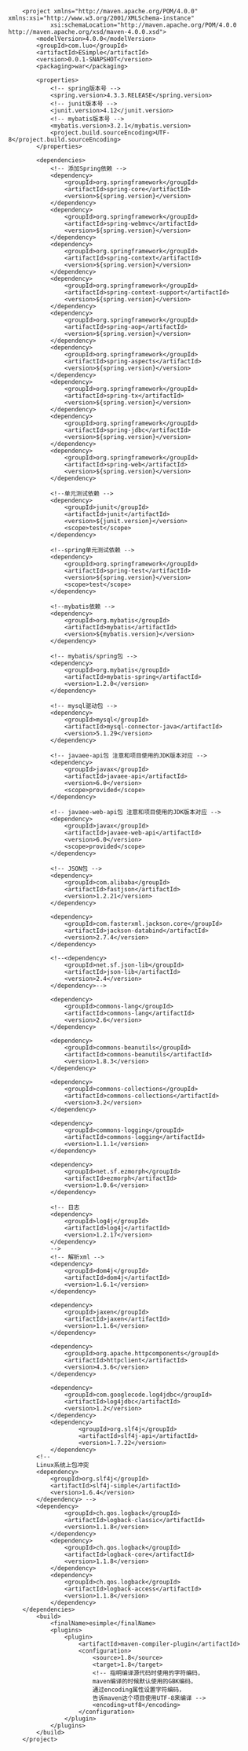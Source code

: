         <project xmlns="http://maven.apache.org/POM/4.0.0" xmlns:xsi="http://www.w3.org/2001/XMLSchema-instance"
                xsi:schemaLocation="http://maven.apache.org/POM/4.0.0 http://maven.apache.org/xsd/maven-4.0.0.xsd">
            <modelVersion>4.0.0</modelVersion>
            <groupId>com.luo</groupId>
            <artifactId>ESimple</artifactId>
            <version>0.0.1-SNAPSHOT</version>
            <packaging>war</packaging>

            <properties>
                <!-- spring版本号 -->
                <spring.version>4.3.3.RELEASE</spring.version>
                <!-- junit版本号 -->
                <junit.version>4.12</junit.version>
                <!-- mybatis版本号 -->
                <mybatis.version>3.2.1</mybatis.version>
                <project.build.sourceEncoding>UTF-8</project.build.sourceEncoding>
            </properties>

            <dependencies>
                <!-- 添加Spring依赖 -->
                <dependency>
                    <groupId>org.springframework</groupId>
                    <artifactId>spring-core</artifactId>
                    <version>${spring.version}</version>
                </dependency>
                <dependency>
                    <groupId>org.springframework</groupId>
                    <artifactId>spring-webmvc</artifactId>
                    <version>${spring.version}</version>
                </dependency>
                <dependency>
                    <groupId>org.springframework</groupId>
                    <artifactId>spring-context</artifactId>
                    <version>${spring.version}</version>
                </dependency>
                <dependency>
                    <groupId>org.springframework</groupId>
                    <artifactId>spring-context-support</artifactId>
                    <version>${spring.version}</version>
                </dependency>
                <dependency>
                    <groupId>org.springframework</groupId>
                    <artifactId>spring-aop</artifactId>
                    <version>${spring.version}</version>
                </dependency>
                <dependency>
                    <groupId>org.springframework</groupId>
                    <artifactId>spring-aspects</artifactId>
                    <version>${spring.version}</version>
                </dependency>
                <dependency>
                    <groupId>org.springframework</groupId>
                    <artifactId>spring-tx</artifactId>
                    <version>${spring.version}</version>
                </dependency>
                <dependency>
                    <groupId>org.springframework</groupId>
                    <artifactId>spring-jdbc</artifactId>
                    <version>${spring.version}</version>
                </dependency>
                <dependency>
                    <groupId>org.springframework</groupId>
                    <artifactId>spring-web</artifactId>
                    <version>${spring.version}</version>
                </dependency>

                <!--单元测试依赖 -->
                <dependency>
                    <groupId>junit</groupId>
                    <artifactId>junit</artifactId>
                    <version>${junit.version}</version>
                    <scope>test</scope>
                </dependency>

                <!--spring单元测试依赖 -->
                <dependency>
                    <groupId>org.springframework</groupId>
                    <artifactId>spring-test</artifactId>
                    <version>${spring.version}</version>
                    <scope>test</scope>
                </dependency>

                <!--mybatis依赖 -->
                <dependency>
                    <groupId>org.mybatis</groupId>
                    <artifactId>mybatis</artifactId>
                    <version>${mybatis.version}</version>
                </dependency>

                <!-- mybatis/spring包 -->
                <dependency>
                    <groupId>org.mybatis</groupId>
                    <artifactId>mybatis-spring</artifactId>
                    <version>1.2.0</version>
                </dependency>

                <!-- mysql驱动包 -->
                <dependency>
                    <groupId>mysql</groupId>
                    <artifactId>mysql-connector-java</artifactId>
                    <version>5.1.29</version>
                </dependency>

                <!-- javaee-api包 注意和项目使用的JDK版本对应 -->
                <dependency>
                    <groupId>javax</groupId>
                    <artifactId>javaee-api</artifactId>
                    <version>6.0</version>
                    <scope>provided</scope>
                </dependency>

                <!-- javaee-web-api包 注意和项目使用的JDK版本对应 -->
                <dependency>
                    <groupId>javax</groupId>
                    <artifactId>javaee-web-api</artifactId>
                    <version>6.0</version>
                    <scope>provided</scope>
                </dependency>

                <!-- JSON包 -->
                <dependency>
                    <groupId>com.alibaba</groupId>
                    <artifactId>fastjson</artifactId>
                    <version>1.2.21</version>
                </dependency>

                <dependency>
                    <groupId>com.fasterxml.jackson.core</groupId>
                    <artifactId>jackson-databind</artifactId>
                    <version>2.7.4</version>
                </dependency>

                <!--<dependency>
                    <groupId>net.sf.json-lib</groupId>
                    <artifactId>json-lib</artifactId>
                    <version>2.4</version>
                </dependency>-->

                <dependency>
                    <groupId>commons-lang</groupId>
                    <artifactId>commons-lang</artifactId>
                    <version>2.6</version>
                </dependency>

                <dependency>
                    <groupId>commons-beanutils</groupId>
                    <artifactId>commons-beanutils</artifactId>
                    <version>1.8.3</version>
                </dependency>

                <dependency>
                    <groupId>commons-collections</groupId>
                    <artifactId>commons-collections</artifactId>
                    <version>3.2</version>
                </dependency>

                <dependency>
                    <groupId>commons-logging</groupId>
                    <artifactId>commons-logging</artifactId>
                    <version>1.1.1</version>
                </dependency>

                <dependency>
                    <groupId>net.sf.ezmorph</groupId>
                    <artifactId>ezmorph</artifactId>
                    <version>1.0.6</version>
                </dependency>

                <!-- 日志 
                <dependency>
                    <groupId>log4j</groupId>
                    <artifactId>log4j</artifactId>
                    <version>1.2.17</version>
                </dependency>
                -->
                <!-- 解析xml -->
                <dependency>
                    <groupId>dom4j</groupId>
                    <artifactId>dom4j</artifactId>
                    <version>1.6.1</version>
                </dependency>

                <dependency>
                    <groupId>jaxen</groupId>
                    <artifactId>jaxen</artifactId>
                    <version>1.1.6</version>
                </dependency>

                <dependency>
                    <groupId>org.apache.httpcomponents</groupId>
                    <artifactId>httpclient</artifactId>
                    <version>4.3.6</version>
                </dependency>
                
                <dependency>
                    <groupId>com.googlecode.log4jdbc</groupId>
                    <artifactId>log4jdbc</artifactId>
                    <version>1.2</version>
                </dependency>
                <dependency>
                        <groupId>org.slf4j</groupId>
                        <artifactId>slf4j-api</artifactId>
                        <version>1.7.22</version>
                </dependency>
            <!--
            Linux系统上包冲突 
            <dependency>
                <groupId>org.slf4j</groupId>
                <artifactId>slf4j-simple</artifactId>
                <version>1.6.4</version>
            </dependency> -->
            <dependency>
                    <groupId>ch.qos.logback</groupId>
                    <artifactId>logback-classic</artifactId>
                    <version>1.1.8</version>
                </dependency>
                <dependency>
                    <groupId>ch.qos.logback</groupId>
                    <artifactId>logback-core</artifactId>
                    <version>1.1.8</version>
                </dependency>
                <dependency>
                    <groupId>ch.qos.logback</groupId>
                    <artifactId>logback-access</artifactId>
                    <version>1.1.8</version>
                </dependency>
        </dependencies>
            <build>
                <finalName>esimple</finalName>
                <plugins>
                    <plugin>
                        <artifactId>maven-compiler-plugin</artifactId>
                        <configuration>
                            <source>1.8</source>
                            <target>1.8</target>
                            <!-- 指明编译源代码时使用的字符编码，
                            maven编译的时候默认使用的GBK编码，
                            通过encoding属性设置字符编码，
                            告诉maven这个项目使用UTF-8来编译 -->
                            <encoding>utf8</encoding>
                        </configuration>
                    </plugin>
                </plugins>
            </build>
        </project>
